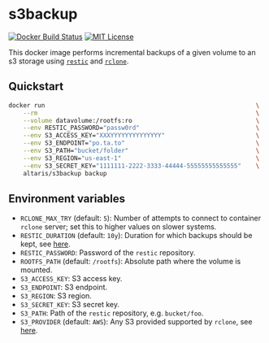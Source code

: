 # s3backup

[![Docker Build
Status](https://img.shields.io/docker/cloud/build/altaris/s3backup)](https://hub.docker.com/r/altaris/s3backup/)
[![MIT
License](https://badgen.net/badge/license/MIT/blue)](https://choosealicense.com/licenses/mit/)

This docker image performs incremental backups of a given volume to an s3
storage using [`restic`](https://restic.readthedocs.io/en/latest/) and
[`rclone`](https://rclone.org/).

## Quickstart

```sh
docker run                                                          \
    --rm                                                            \
    --volume datavolume:/rootfs:ro                                  \
    --env RESTIC_PASSWORD="passw0rd"                                \
    --env S3_ACCESS_KEY="XXXYYYYYYYYYYYYYY"                         \
    --env S3_ENDPOINT="po.ta.to"                                    \
    --env S3_PATH="bucket/folder"                                   \
    --env S3_REGION="us-east-1"                                     \
    --env S3_SECRET_KEY="1111111-2222-3333-44444-55555555555555"    \
    altaris/s3backup backup
```

## Environment variables

* `RCLONE_MAX_TRY` (default: `5`): Number of attempts to connect to container
  `rclone` server; set this to higher values on slower systems.
* `RESTIC_DURATION` (default: `10y`): Duration for which backups should be
  kept, see
  [here](https://restic.readthedocs.io/en/latest/060_forget.html#removing-snapshots-according-to-a-policy).
* `RESTIC_PASSWORD`: Password of the `restic` repository.
* `ROOTFS_PATH` (default: `/rootfs`): Absolute path where the volume is
  mounted.
* `S3_ACCESS_KEY`: S3 access key.
* `S3_ENDPOINT`: S3 endpoint.
* `S3_REGION`: S3 region.
* `S3_SECRET_KEY`: S3 secret key.
* `S3_PATH`: Path of the `restic` repository, e.g. `bucket/foo`.
* `S3_PROVIDER` (default: `AWS`): Any S3 provided supported by `rclone`, see
  [here](https://rclone.org/s3/).
